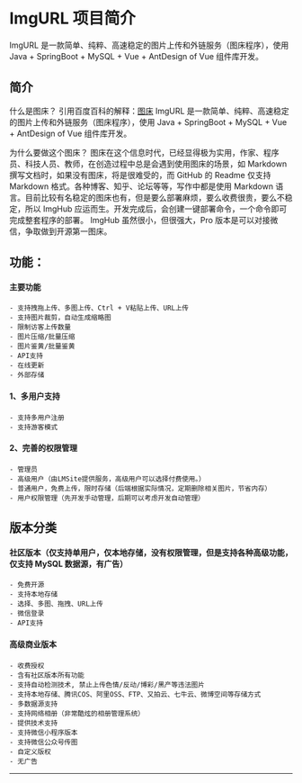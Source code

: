 # ImgURL 项目简介


ImgURL 是一款简单、纯粹、高速稳定的图片上传和外链服务（图床程序），使用 Java + SpringBoot + MySQL + Vue + AntDesign of Vue 组件库开发。

<!-- more -->

## 简介

什么是图床？
引用百度百科的解释：[图床](https://baike.baidu.com/item/%E5%9B%BE%E5%BA%8A)
ImgURL 是一款简单、纯粹、高速稳定的图片上传和外链服务（图床程序），使用 Java + SpringBoot + MySQL + Vue + AntDesign of Vue 组件库开发。

为什么要做这个图床？
图床在这个信息时代，已经显得极为实用，作家、程序员、科技人员、教师，在创造过程中总是会遇到使用图床的场景，如 Markdown 撰写文档时，如果没有图床，将是很难受的，而 GitHub 的 Readme 仅支持 Markdown 格式。各种博客、知乎、论坛等等，写作中都是使用 Markdown 语言。目前比较有名稳定的图床也有，但是要么部署麻烦，要么收费很贵，要么不稳定，所以 ImgHub 应运而生。开发完成后，会创建一键部署命令，一个命令即可完成整套程序的部署。
ImgHub 虽然很小，但很强大，Pro 版本是可以对接微信，争取做到开源第一图床。

## 功能：

#### 主要功能

    - 支持拽拖上传、多图上传、Ctrl + V粘贴上传、URL上传
    - 支持图片裁剪，自动生成缩略图
    - 限制访客上传数量
    - 图片压缩/批量压缩
    - 图片鉴黄/批量鉴黄
    - API支持
    - 在线更新
    - 外部存储

#### 1、多用户支持

    - 支持多用户注册
    - 支持游客模式

#### 2、完善的权限管理

    - 管理员
    - 高级用户（由LMSite提供服务，高级用户可以选择付费使用。）
    - 普通用户，免费上传，限时存储（后端根据实际情况，定期删除相关图片，节省内存）
    - 用户权限管理（先开发手动管理，后期可以考虑开发自动管理）

## 版本分类

#### 社区版本（仅支持单用户，仅本地存储，没有权限管理，但是支持各种高级功能，仅支持 MySQL 数据源，有广告）

    - 免费开源
    - 支持本地存储
    - 选择、多图、拖拽、URL上传
    - 微信登录
    - API支持

#### 高级商业版本

    - 收费授权
    - 含有社区版本所有功能
    - 支持自动检测技术, 禁止上传色情/反动/博彩/黑产等违法图片
    - 支持本地存储、腾讯COS、阿里OSS、FTP、又拍云、七牛云、微博空间等存储方式
    - 多数据源支持
    - 支持网络相册（非常酷炫的相册管理系统）
    - 提供技术支持
    - 支持微信小程序版本
    - 支持微信公众号传图
    - 自定义版权
    - 无广告

---

